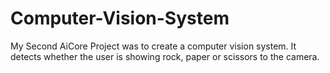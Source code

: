 # Computer-Vision-System
My Second AiCore Project was to create a computer vision system. It detects whether the user is showing rock, paper or scissors to the camera.

